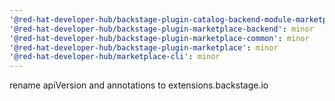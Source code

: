 ```yaml
---
'@red-hat-developer-hub/backstage-plugin-catalog-backend-module-marketplace': minor
'@red-hat-developer-hub/backstage-plugin-marketplace-backend': minor
'@red-hat-developer-hub/backstage-plugin-marketplace-common': minor
'@red-hat-developer-hub/backstage-plugin-marketplace': minor
'@red-hat-developer-hub/marketplace-cli': minor
---
```


rename apiVersion and annotations to extensions.backstage.io
